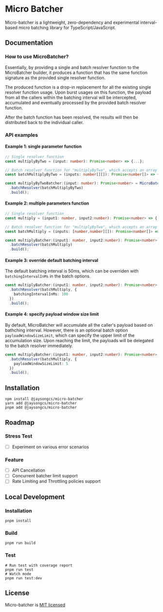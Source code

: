 # Micro Batcher

Micro-batcher is a lightweight, zero-dependency and experimental interval-based micro batching library for TypeScript/JavaScript.

## Documentation

### How to use MicroBatcher?

Essentially, by providing a single and batch resolver function to the MicroBatcher builder, it produces a function that has the same function signature as the provided single resolver function.

The produced function is a drop-in replacement for all the existing single resolver function usage. Upon burst usages on this function, the payload from all the callers within the batching interval will be intercepted, accumulated and eventually processed by the provided batch resolver function.

After the batch function has been resolved, the results will then be distributed back to the individual caller.

### API examples

#### Example 1: single parameter function

```typescript
// Single resolver function
const multiplyByTwo = (input: number): Promise<number> => {...};

// Batch resolver function for "multiplyByTwo", which accepts an array of multiplyByTwo's parameter
const batchMultiplyByTwo = (inputs: number[][]): Promise<number[]> => {...};

const multiplyByTwoBatcher:(input: number): Promise<number> = MicroBatcher<number, number>(multiplyByTwo)
  .batchResolver(batchMultiplyByTwo)
  .build();
```

#### Example 2: multiple parameters function

```typescript
// Single resolver function
const multiply = (input1: number, input2:number): Promise<number> => {...}

// Batch resolver function for "multiplyByTwo", which accepts an array of multiplyByTwo's parameter
const batchMultiply = (inputs: [number,number][]): Promise<number[]> => {...};

const multiplyBatcher:(input1: number, input2:number): Promise<number> = MicroBatcher<[number,number], number>(multiply)
  .batchResolver(batchMultiply)
  .build();
```

#### Example 3: override default batching interval

The default batching interval is 50ms, which can be overriden with `batchingIntervalInMs` in the batch options.

```typescript
const multiplyBatcher:(input1: number, input2:number): Promise<number> = MicroBatcher<[number,number], number>(multiply)
  .batchResolver(batchMultiply, {
    batchingIntervalInMs: 100
  })
  .build();
```

#### Example 4: specify payload window size limit

By default, MicroBatcher will accumulate all the caller's payload based on bathching interval. However, there is an optional batch option `payloadWindowSizeLimit`, which can specify the upper limit of the accumulation size. Upon reaching the limit, the payloads will be delegated to the batch resolver immediately.

```typescript
const multiplyBatcher:(input1: number, input2:number): Promise<number> = MicroBatcher<[number,number], number>(multiply)
  .batchResolver(batchMultiply, {
    payloadWindowSizeLimit: 5
  })
  .build();
```

## Installation

```shell
npm install @jaysongcs/micro-batcher
yarn add @jaysongcs/micro-batcher
pnpm add @jaysongcs/micro-batcher
```

## Roadmap

### Stress Test

- [ ] Experiment on various error scenarios

### Feature

- [ ] API Cancellation
- [ ] Concurrent batcher limit support
- [ ] Rate Limiting and Throttling policies support

## Local Development

### Installation

```shell
pnpm install
```

### Build

```shell
pnpm run build
```

### Test

```shell
# Run test with coverage report
pnpm run test
# Watch mode
pnpm run test:dev
```

## License

Micro-batcher is [MIT licensed](./LICENSE)

